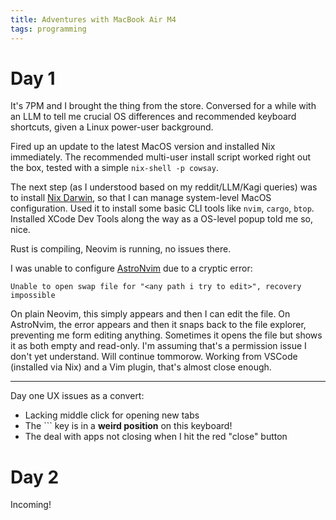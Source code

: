 ```yaml
---
title: Adventures with MacBook Air M4
tags: programming
---
```


# Day 1

It's 7PM and I brought the thing from the store. Conversed for a while with an LLM to tell me crucial OS differences and recommended keyboard shortcuts, given a Linux power-user background.

Fired up an update to the latest MacOS version and installed Nix immediately. The recommended multi-user install script worked right out the box, tested with a simple `nix-shell -p cowsay`.

The next step (as I understood based on my reddit/LLM/Kagi queries) was to install [Nix Darwin](https://github.com/nix-darwin/nix-darwin), so that I can manage system-level MacOS configuration. Used it to install some basic CLI tools like `nvim`, `cargo`, `btop`. Installed XCode Dev Tools along the way as a OS-level popup told me so, nice.

Rust is compiling, Neovim is running, no issues there.

I was unable to configure [AstroNvim](https://astronvim.com/) due to a cryptic error:

```
Unable to open swap file for "<any path i try to edit>", recovery impossible
```

On plain Neovim, this simply appears and then I can edit the file. On AstroNvim, the error appears and then it snaps back to the file explorer, preventing me form editing anything. Sometimes it opens the file but shows it as both empty and read-only. I'm assuming that's a permission issue I don't yet understand. Will continue tommorow. Working from VSCode (installed via Nix) and a Vim plugin, that's almost close enough.

---

Day one UX issues as a convert:

- Lacking middle click for opening new tabs
- The ``` key is in a **weird position** on this keyboard!
- The deal with apps not closing when I hit the red "close" button

# Day 2

Incoming!